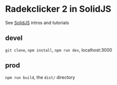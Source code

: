 # Radekclicker 2 in SolidJS

See [SolidJS](https://www.solidjs.com/) intros and tutorials

## devel
`git clone`, `npm install`, `npm run dev`, localhost:3000

## prod
`npm run build`, the `dist/` directory
